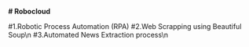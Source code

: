 **# Robocloud**

#1.Robotic Process Automation (RPA)
#2.Web Scrapping using Beautiful Soup\n
#3.Automated News Extraction process\n
